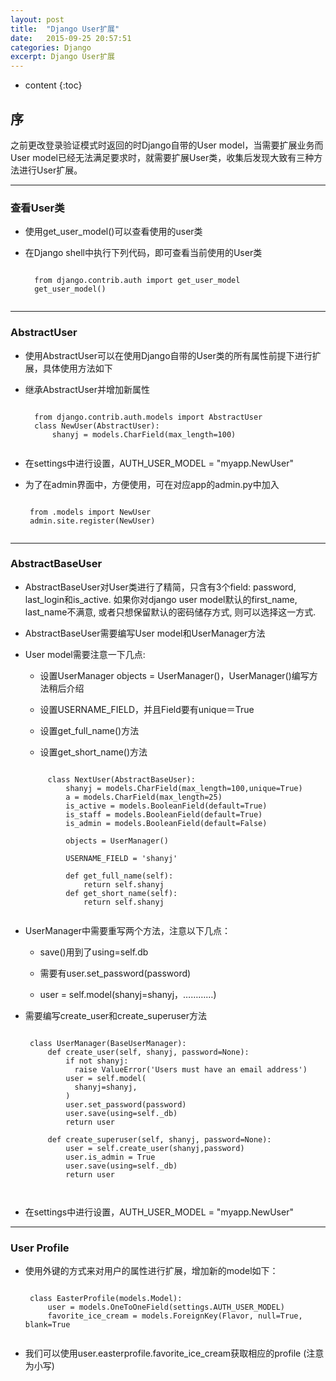 ```yaml
---
layout: post
title:  "Django User扩展"
date:   2015-09-25 20:57:51
categories: Django
excerpt: Django User扩展
---
```


* content
{:toc}


## 序

之前更改登录验证模式时返回的时Django自带的User model，当需要扩展业务而User model已经无法满足要求时，就需要扩展User类，收集后发现大致有三种方法进行User扩展。

---

### 查看User类

* 使用get_user_model()可以查看使用的user类

* 在Django shell中执行下列代码，即可查看当前使用的User类

    <pre><code>
    from django.contrib.auth import get_user_model
    get_user_model()
     </code></pre>

---

### AbstractUser

* 使用AbstractUser可以在使用Django自带的User类的所有属性前提下进行扩展，具体使用方法如下

* 继承AbstractUser并增加新属性

    <pre><code>
    from django.contrib.auth.models import AbstractUser
    class NewUser(AbstractUser):
        shanyj = models.CharField(max_length=100)
    </code></pre>

 * 在settings中进行设置，AUTH_USER_MODEL = "myapp.NewUser"

 * 为了在admin界面中，方便使用，可在对应app的admin.py中加入

     <pre><code>
    from .models import NewUser
    admin.site.register(NewUser)
    </code></pre>

---

### AbstractBaseUser

 * AbstractBaseUser对User类进行了精简，只含有3个field: password, last_login和is_active. 如果你对django user model默认的first_name, last_name不满意, 或者只想保留默认的密码储存方式, 则可以选择这一方式.

 * AbstractBaseUser需要编写User model和UserManager方法

 * User model需要注意一下几点:

      * 设置UserManager objects = UserManager()，UserManager()编写方法稍后介绍

      * 设置USERNAME_FIELD，并且Field要有unique＝True

      * 设置get_full_name()方法

      * 设置get_short_name()方法

   <pre><code>
        class NextUser(AbstractBaseUser):
            shanyj = models.CharField(max_length=100,unique=True)
            a = models.CharField(max_length=25)
            is_active = models.BooleanField(default=True)
            is_staff = models.BooleanField(default=True)
            is_admin = models.BooleanField(default=False)

            objects = UserManager()

            USERNAME_FIELD = 'shanyj'

            def get_full_name(self):
                return self.shanyj
            def get_short_name(self):
                return self.shanyj
    </code></pre>

 * UserManager中需要重写两个方法，注意以下几点：

      * save()用到了using=self.db

      * 需要有user.set_password(password)

      *  user = self.model(shanyj=shanyj，…………)

 * 需要编写create_user和create_superuser方法


   <pre><code>
    class UserManager(BaseUserManager):
        def create_user(self, shanyj, password=None):
            if not shanyj:
              raise ValueError('Users must have an email address')
            user = self.model(
              shanyj=shanyj,
            )
            user.set_password(password)
            user.save(using=self._db)
            return user

        def create_superuser(self, shanyj, password=None):
            user = self.create_user(shanyj,password)
            user.is_admin = True
            user.save(using=self._db)
            return user

    </code></pre>

 * 在settings中进行设置，AUTH_USER_MODEL = "myapp.NewUser"

---

### User Profile

 * 使用外键的方式来对用户的属性进行扩展，增加新的model如下：

    <pre><code>
    class EasterProfile(models.Model):
        user = models.OneToOneField(settings.AUTH_USER_MODEL)
        favorite_ice_cream = models.ForeignKey(Flavor, null=True, blank=True
    </code></pre>

 * 我们可以使用user.easterprofile.favorite_ice_cream获取相应的profile (注意为小写)




